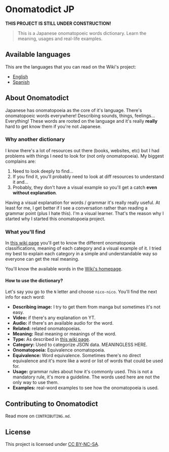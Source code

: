 # Onomatodict JP

**THIS PROJECT IS STILL UNDER CONSTRUCTION!**

> This is a Japanese onomatopoeic words dictionary. Learn the meaning, usages and real-life examples. 

## Available languages

This are the languages that you can read on the Wiki's project:

- [English](https://github.com/matsumurae/onomatodict-jp/wiki)
- [Spanish](https://github.com/matsumurae/onomatodict-jp/wiki/Inicio)

## About Onomatodict

Japanese has onomatopoeia as the core of it's language. There's onomatopoeic words everywhere! Describing sounds, things, feelings… Everything! These words are rooted on the language and it's really **really** hard to get know them if you're not Japanese.

### Why another dictionary

I know there's a lot of resources out there (books, websites, etc) but I had problems with things I need to look for (not only onomatopoeia). My biggest complains are:

1. Need to look deeply to find…
2. If you find it, you'll probably need to look at diff resources to understand it and…
3. Probably, they don't have a visual example so you'll get a catch **even without explanation**.

Having a visual explanation for words / grammar it's really really useful. At least for me, I get better if I see a conversation rather than reading a grammar point (plus I hate this). I'm a visual learner. That's the reason why I started why I started this onomatopoeia project.

### What you'll find

In [this wiki page](https://github.com/matsumurae/onomatodict-jp/wiki/Onomatopoeia-classification) you'll get to know the different onomatopoeia classifications, meaning of each category and a visual example of it. I tried my best to explain each category in a simple and understandable way so everyone can get the real meaning.

You'll know the available words in the [Wiki's homepage](https://github.com/matsumurae/onomatodict-jp/wiki/Home).

#### How to use the dictionary?

Let's say you go to the `N` letter and choose `nico-nico`. You'll find the next info for each word:

- **Describing image:** I try to get them from manga but sometimes it's not easy.
- **Video:** if there's any explanation on YT.
- **Audio:** if there's an available audio for the word.
- **Related:** related onomatopoeias.
- **Meaning:** Real meaning or meanings of the word.
- **Type:** As described in [this wiki page](https://github.com/matsumurae/onomatodict-jp/wiki/Onomatopoeia-classification).
- **Category:** Used to categorize JSON data. MEANINGLESS HERE.
- **Onomatopoeia:** Equivalence onomatopoeia.
- **Equivalence:** Word equivalence. Sometimes there's no direct equivalence and it's more like a word or list of words that could be used for.
- **Usage:** grammar rules about how it's commonly used. This is not a mandatory rule, it's more a guideline. The words used here are not the only way to use them.
- **Examples:** real-word examples to see how the onomatopoeia is used.

## Contributing to Onomatodict

Read more on `CONTRIBUTING.md`.

## License

This project is licensed under [CC BY-NC-SA](https://creativecommons.org/licenses/by-nc-sa/4.0/).